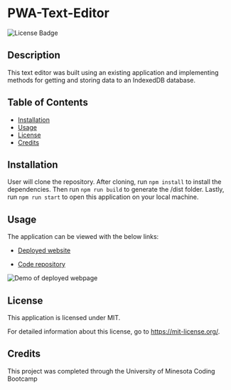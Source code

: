 # PWA-Text-Editor

![License Badge](https://img.shields.io/badge/license-MIT-pink)

## Description
This text editor was built using an existing application and implementing methods for getting and storing data to an IndexedDB database.


## Table of Contents

- [Installation](#installation)
- [Usage](#usage)
- [License](#license)
- [Credits](#credits)


## Installation
User will clone the repository. After cloning, run `npm install` to install the dependencies. Then run `npm run build` to generate the /dist folder. Lastly, run `npm run start` to open this application on your local machine.


## Usage
The application can be viewed with the below links:

* [Deployed website]()

* [Code repository](https://github.com/dhoffman03/PWA-Text-Editor.git)


![Demo of deployed webpage](./assets/pwa-demo.gif)


## License
This application is licensed under MIT.

For detailed information about this license, go to https://mit-license.org/.


## Credits
This project was completed through the University of Minesota Coding Bootcamp
